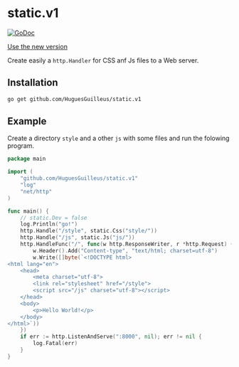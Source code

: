 # static.v1

[![GoDoc](https://godoc.org/github.com/HuguesGuilleus/static.v1?status.svg)](https://godoc.org/github.com/HuguesGuilleus/static.v1)

[Use the new version](https://github.com/HuguesGuilleus/static.v2)

Create easily a `http.Handler` for CSS anf Js files to a Web server.

## Installation
```bash
go get github.com/HuguesGuilleus/static.v1
```

## Example
Create a directory `style` and a other `js` with some files and run the folowing
program.

```go
package main

import (
	"github.com/HuguesGuilleus/static.v1"
	"log"
	"net/http"
)

func main() {
	// static.Dev = false
	log.Println("go!")
	http.Handle("/style", static.Css("style/"))
	http.Handle("/js", static.Js("js/"))
	http.HandleFunc("/", func(w http.ResponseWriter, r *http.Request) {
		w.Header().Add("Content-type", "text/html; charset=utf-8")
		w.Write([]byte(`<!DOCTYPE html>
<html lang="en">
	<head>
		<meta charset="utf-8">
		<link rel="stylesheet" href="/style">
		<script src="/js" charset="utf-8"></script>
	</head>
	<body>
		<p>Hello World!</p>
	</body>
</html>`))
	})
	if err := http.ListenAndServe(":8000", nil); err != nil {
		log.Fatal(err)
	}
}
```
